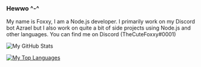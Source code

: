 ### Hewwo ^-^
My name is Foxxy, I am a Node.js developer. I primarily work on my Discord bot Azrael but I also work on quite a bit of side projects using Node.js and other languages. You can find me on Discord (TheCuteFoxxy#0001)

![My GitHub Stats](https://github-readme-stats.vercel.app/api?username=TheCuteFoxxy&show_icons=true&theme=dark)

[![My Top Languages](https://github-readme-stats.vercel.app/api/top-langs/?username=TheCuteFoxxy)](https://github.com/anuraghazra/github-readme-stats)

